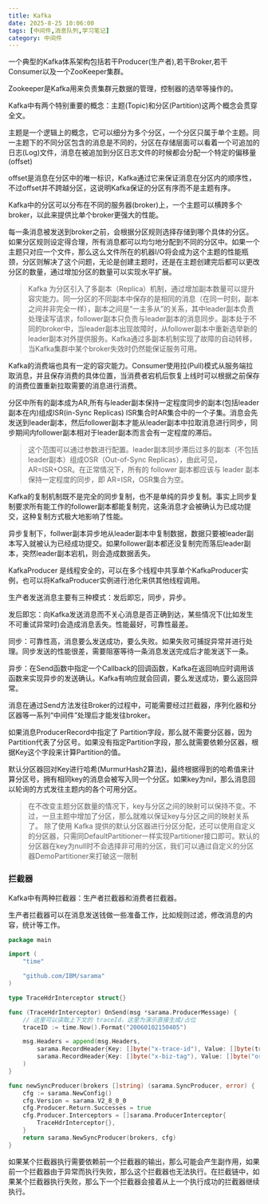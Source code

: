 ```yaml
---
title: Kafka
date: 2025-8-25 10:06:00
tags: [中间件,消息队列,学习笔记]
category: 中间件
---
```


一个典型的Kafka体系架构包括若干Producer(生产者),若干Broker,若干Consumer以及一个ZooKeeper集群。

Zookeeper是Kafka用来负责集群元数据的管理，控制器的选举等操作的。



Kafka中有两个特别重要的概念：主题(Topic)和分区(Partition)这两个概念会贯穿全文。

主题是一个逻辑上的概念，它可以细分为多个分区，一个分区只属于单个主题。同一主题下的不同分区包含的消息是不同的，分区在存储层面可以看着一个可追加的日志(Log)文件，消息在被追加到分区日志文件的时候都会分配一个特定的偏移量(offset)

offset是消息在分区中的唯一标识，Kafka通过它来保证消息在分区内的顺序性，不过offset并不跨越分区，这说明Kafka保证的分区有序而不是主题有序。



Kafka中的分区可以分布在不同的服务器(broker)上，一个主题可以横跨多个broker，以此来提供比单个broker更强大的性能。

每一条消息被发送到broker之前，会根据分区规则选择存储到哪个具体的分区。如果分区规则设定得合理，所有消息都可以均匀地分配到不同的分区中。如果一个主题只对应一个文件，那么这么文件所在的机器I/O将会成为这个主题的性能瓶颈，分区则解决了这个问题，无论是创建主题时，还是在主题创建完后都可以更改分区的数量，通过增加分区的数量可以实现水平扩展。

> Kafka 为分区引入了多副本（Replica）机制，通过增加副本数量可以提升容灾能力。同一分区的不同副本中保存的是相同的消息（在同一时刻，副本之间并非完全一样），副本之间是“一主多从”的关系，其中leader副本负责处理读写请求，follower副本只负责与leader副本的消息同步。副本处于不同的broker中，当leader副本出现故障时，从follower副本中重新选举新的leader副本对外提供服务。Kafka通过多副本机制实现了故障的自动转移，当Kafka集群中某个broker失效时仍然能保证服务可用。



Kafka的消费端也具有一定的容灾能力。Consumer使用拉(Pull)模式从服务端拉取消息，并且保存消费的具体位置，当消费者宕机后恢复上线时可以根据之前保存的消费位置重新拉取需要的消息进行消费。



分区中所有的副本成为AR,所有与leader副本保持一定程度同步的副本(包括leader副本在内)组成ISR(in-Sync Replicas) ISR集合时AR集合中的一个子集。消息会先发送到leader副本，然后follower副本才能从leader副本中拉取消息进行同步，同步期间内follower副本相对于leader副本而言会有一定程度的滞后。

> 这个范围可以通过参数进行配置。leader副本同步滞后过多的副本（不包括leader副本）组成OSR（Out-of-Sync Replicas），由此可见，AR=ISR+OSR。在正常情况下，所有的 follower 副本都应该与 leader 副本保持一定程度的同步，即 AR=ISR，OSR集合为空。



Kafka的复制机制既不是完全的同步复制，也不是单纯的异步复制。事实上同步复制要求所有能工作的follower副本都能复制完，这条消息才会被确认为已成功提交，这种复制方式极大地影响了性能。

异步复制下，follwer副本异步地从leader副本中复制数据，数据只要被leader副本写入就被认为已经成功提交。如果follower副本都还没复制完而落后leader副本，突然leader副本宕机，则会造成数据丢失。



KafkaProducer 是线程安全的，可以在多个线程中共享单个KafkaProducer实例，也可以将KafkaProducer实例进行池化来供其他线程调用。

生产者发送消息主要有三种模式：发后即忘，同步，异步。

发后即忘：向Kafka发送消息而不关心消息是否正确到达，某些情况下(比如发生不可重试异常时)会造成消息丢失。性能最好，可靠性最差。

同步：可靠性高，消息要么发送成功，要么失败。如果失败可捕捉异常并进行处理。同步发送的性能很差，需要阻塞等待一条消息发送完成后才能发送下一条。

异步：在Send函数中指定一个Callback的回调函数，Kafka在返回响应时调用该函数来实现异步的发送确认。Kafka有响应就会回调，要么发送成功，要么返回异常。



消息在通过Send方法发往Broker的过程中，可能需要经过拦截器，序列化器和分区器等一系列“中间件”处理后才能发往broker。

如果消息ProducerRecord中指定了 Partition字段，那么就不需要分区器，因为Partition代表了分区号。如果没有指定Partition字段，那么就需要依赖分区器，根据Key这个字段来计算Partition的值。

默认分区器回对Key进行哈希(MurmurHash2算法)，最终根据得到的哈希值来计算分区号，拥有相同key的消息会被写入同一个分区。如果key为nil，那么消息回以轮询的方式发往主题内的各个可用分区。

> 在不改变主题分区数量的情况下，key与分区之间的映射可以保持不变。不过，一旦主题中增加了分区，那么就难以保证key与分区之间的映射关系了。
> 除了使用 Kafka 提供的默认分区器进行分区分配，还可以使用自定义的分区器，只需同DefaultPartitioner一样实现Partitioner接口即可。默认的分区器在key为null时不会选择非可用的分区，我们可以通过自定义的分区器DemoPartitioner来打破这一限制



### 拦截器

Kafka中有两种拦截器：生产者拦截器和消费者拦截器。

生产者拦截器可以在消息发送钱做一些准备工作，比如规则过滤，修改消息的内容，统计等工作。

```go
package main

import (
	"time"

	"github.com/IBM/sarama"
)

type TraceHdrInterceptor struct{}

func (TraceHdrInterceptor) OnSend(msg *sarama.ProducerMessage) {
	// 这里可以读取上下文的 traceId，这里为演示直接生成/占位
	traceID := time.Now().Format("20060102150405")

	msg.Headers = append(msg.Headers,
		sarama.RecordHeader{Key: []byte("x-trace-id"), Value: []byte(traceID)},
		sarama.RecordHeader{Key: []byte("x-biz-tag"), Value: []byte("order")},
	)
}

func newSyncProducer(brokers []string) (sarama.SyncProducer, error) {
	cfg := sarama.NewConfig()
	cfg.Version = sarama.V2_8_0_0 
	cfg.Producer.Return.Successes = true
	cfg.Producer.Interceptors = []sarama.ProducerInterceptor{
		TraceHdrInterceptor{},
	}
	return sarama.NewSyncProducer(brokers, cfg)
}
```



如果某个拦截器执行需要依赖前一个拦截器的输出，那么可能会产生副作用，如果前一个拦截器由于异常而执行失败，那么这个拦截器也无法执行。在拦截链中，如果某个拦截器执行失败，那么下一个拦截器会接着从上一个执行成功的拦截器继续执行。



